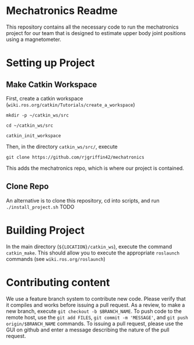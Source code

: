 # Mechatronics Readme

This repository contains all the necessary code to run the mechatronics project for our team that is designed to estimate upper body joint positions using a magnetometer.

# Setting up Project

## Make Catkin Workspace 

First, create a catkin workspace (`wiki.ros.org/catkin/Tutorials/create_a_workspace`)

`mkdir -p ~/catkin_ws/src`

`cd ~/catkin_ws/src`

`catkin_init_workspace`


Then, in the directory `catkin_ws/src/`, execute

``git clone https://github.com/rjgriffin42/mechatronics``

This adds the mechatronics repo, which is where our project is  contained.

## Clone Repo

An alternative is to clone this repository, cd into scripts, and run `./install_project.sh` TODO

# Building Project

In the main directory (`${LOCATION}/catkin_ws`), execute the command `catkin_make`. This should allow you to execute the appropriate `roslaunch` commands (see `wiki.ros.org/roslaunch`)

# Contributing content

We use a feature branch system to contribute new code. Please verify that it compiles and works before issuing a pull request. As a review, to make a new branch, execute `git checkout -b $BRANCH_NAME`. To push code to the remote host, use the `git add FILES`, `git commit -m 'MESSAGE'`, and `git push origin/$BRANCH_NAME` commands. To issuing a pull request, please use the GUI on github and enter a message describing the nature of the pull request.
